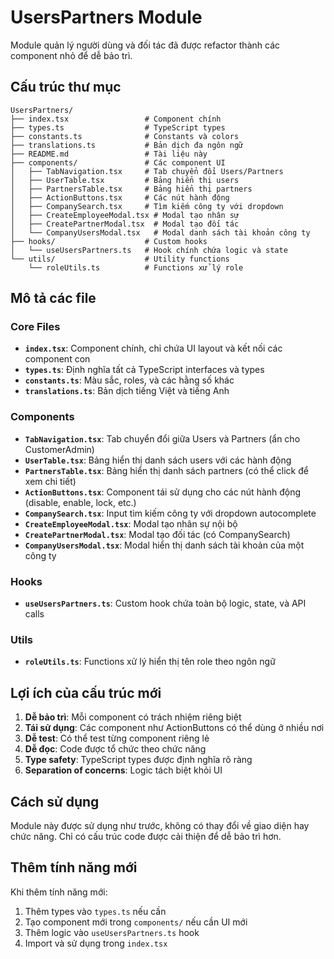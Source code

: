 # UsersPartners Module

Module quản lý người dùng và đối tác đã được refactor thành các component nhỏ để dễ bảo trì.

## Cấu trúc thư mục

```
UsersPartners/
├── index.tsx                 # Component chính
├── types.ts                  # TypeScript types
├── constants.ts              # Constants và colors
├── translations.ts           # Bản dịch đa ngôn ngữ
├── README.md                 # Tài liệu này
├── components/               # Các component UI
│   ├── TabNavigation.tsx     # Tab chuyển đổi Users/Partners
│   ├── UserTable.tsx         # Bảng hiển thị users
│   ├── PartnersTable.tsx     # Bảng hiển thị partners
│   ├── ActionButtons.tsx     # Các nút hành động
│   ├── CompanySearch.tsx     # Tìm kiếm công ty với dropdown
│   ├── CreateEmployeeModal.tsx # Modal tạo nhân sự
│   ├── CreatePartnerModal.tsx  # Modal tạo đối tác
│   └── CompanyUsersModal.tsx   # Modal danh sách tài khoản công ty
├── hooks/                    # Custom hooks
│   └── useUsersPartners.ts   # Hook chính chứa logic và state
└── utils/                    # Utility functions
    └── roleUtils.ts          # Functions xử lý role
```

## Mô tả các file

### Core Files
- **`index.tsx`**: Component chính, chỉ chứa UI layout và kết nối các component con
- **`types.ts`**: Định nghĩa tất cả TypeScript interfaces và types
- **`constants.ts`**: Màu sắc, roles, và các hằng số khác
- **`translations.ts`**: Bản dịch tiếng Việt và tiếng Anh

### Components
- **`TabNavigation.tsx`**: Tab chuyển đổi giữa Users và Partners (ẩn cho CustomerAdmin)
- **`UserTable.tsx`**: Bảng hiển thị danh sách users với các hành động
- **`PartnersTable.tsx`**: Bảng hiển thị danh sách partners (có thể click để xem chi tiết)
- **`ActionButtons.tsx`**: Component tái sử dụng cho các nút hành động (disable, enable, lock, etc.)
- **`CompanySearch.tsx`**: Input tìm kiếm công ty với dropdown autocomplete
- **`CreateEmployeeModal.tsx`**: Modal tạo nhân sự nội bộ
- **`CreatePartnerModal.tsx`**: Modal tạo đối tác (có CompanySearch)
- **`CompanyUsersModal.tsx`**: Modal hiển thị danh sách tài khoản của một công ty

### Hooks
- **`useUsersPartners.ts`**: Custom hook chứa toàn bộ logic, state, và API calls

### Utils
- **`roleUtils.ts`**: Functions xử lý hiển thị tên role theo ngôn ngữ

## Lợi ích của cấu trúc mới

1. **Dễ bảo trì**: Mỗi component có trách nhiệm riêng biệt
2. **Tái sử dụng**: Các component như ActionButtons có thể dùng ở nhiều nơi
3. **Dễ test**: Có thể test từng component riêng lẻ
4. **Dễ đọc**: Code được tổ chức theo chức năng
5. **Type safety**: TypeScript types được định nghĩa rõ ràng
6. **Separation of concerns**: Logic tách biệt khỏi UI

## Cách sử dụng

Module này được sử dụng như trước, không có thay đổi về giao diện hay chức năng. Chỉ có cấu trúc code được cải thiện để dễ bảo trì hơn.

## Thêm tính năng mới

Khi thêm tính năng mới:
1. Thêm types vào `types.ts` nếu cần
2. Tạo component mới trong `components/` nếu cần UI mới
3. Thêm logic vào `useUsersPartners.ts` hook
4. Import và sử dụng trong `index.tsx`

